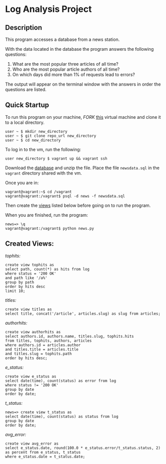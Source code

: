 # Log Analysis Project

## Description
This program accesses a database from a news station.

With the data located in the database the program answers the following questions:

1. What are the most popular three articles of all time?
2. Who are the most popular article authors of all time?
3. On which days did more than 1% of requests lead to errors?

The output will appear on the terminal window with the answers in order the questions are listed.

## Quick Startup
To run this program on your machine, _FORK_ [this](https://github.com/jtruelas/Log-Analysis-Project.git) virtual machine and clone it to a local directory.
```
user ~ $ mkdir new_directory
user ~ $ git clone repo_url new_directory
user ~ $ cd new_directory
```
To log in to the vm, run the following:
```
user new_directory $ vagrant up && vagrant ssh
```
Download the [database](https://d17h27t6h515a5.cloudfront.net/topher/2016/August/57b5f748_newsdata/newsdata.zip) and unzip the file. Place the file `newsdata.sql` in the `vagrant` directory shared with the vm.

Once you are in:
```
vagrant@vagrant:~$ cd /vagrant
vagrant@vagrant:/vagrant$ psql -d news -f newsdata.sql
```
Then create the [views](https://github.com/jtruelas/Log-Analysis-Project#created-views) listed below before going on to run the program.

When you are finished, run the program:
```
news=> \q
vagrant@vagrant:/vagrant$ python news.py
```
## Created Views:
_tophits:_
```
create view tophits as
select path, count(*) as hits from log
where status = '200 OK'
and path like '/a%'
group by path
order by hits desc
limit 10;
```
_titles:_
```
create view titles as
select title, concat('/article', articles.slug) as slug from articles;
```
_authorhits:_
```
create view authorhits as
select authors.id, authors.name, titles.slug, tophits.hits
from titles, tophits, authors, articles
where authors.id = articles.author
and titles.title = articles.title
and titles.slug = tophits.path
order by hits desc;
```
*e_status:*
```
create view e_status as 
select date(time), count(status) as error from log
where status != '200 OK'
group by date
order by date;
```
*t_status:*
```
news=> create view t_status as
select date(time), count(status) as status from log
group by date
order by date;
```
*avg_error:*
```
create view avg_error as
select e_status.date, round(100.0 * e_status.error/t_status.status, 2) as percent from e_status, t_status
where e_status.date = t_status.date;
```
